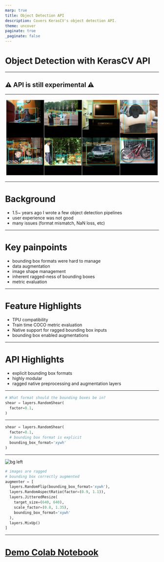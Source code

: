```yaml
---
marp: true
title: Object Detection API
description: Covers KerasCV's object detection API.
theme: uncover
paginate: true
_paginate: false
---
```


# Object Detection with KerasCV API

---

## ⚠️ API is still experimental ⚠️

---

![bg contain](assets/img/overview.png)

---

# Background

- 1.5~ years ago I wrote a few object detection pipelines
- user experience was not good
- many issues (format mismatch, NaN loss, etc)

---

# Key painpoints

- bounding box formats were hard to manage
- data augmentation
- image shape management
- inherent ragged-ness of bounding boxes
- metric evaluation

---

# Feature Highlights

- TPU compatibility
- Train time COCO metric evaluation
- Native support for ragged bounding box inputs
- bounding box enabled augmentations

---

# API Highlights

- explicit bounding box formats
- highly modular
- ragged native preprocessing and augmentation layers

---

```python
# What format should the bounding boxes be in?
shear = layers.RandomShear(
  factor=0.1,
)
```

---

```python
shear = layers.RandomShear(
  factor=0.1,
  # bounding box format is explicit
  bounding_box_format='xywh'
)
```

---

![bg left]()

```python
# images are ragged
# bounding box correctly augmented
augmenter = [
  layers.RandomFlip(bounding_box_format='xywh'),
  layers.RandomAspectRatio(factor=(0.9, 1.1)),
  layers.JitteredResize(
    target_size=(640, 640),
    scale_factor=(0.8, 1.35),
    bounding_box_format='xywh'
  ),
  layers.MixUp()
]
```

---

# [Demo Colab Notebook](https://colab.research.google.com/drive/1FXF4kT6WNymY5IvBBhkamdFF5NG5C0K3?usp=sharing)
